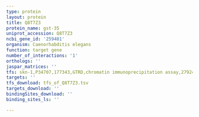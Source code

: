 ```yaml
---
type: protein
layout: protein
title: Q8T7Z3
protein_name: gst-35
uniprot_accession: Q8T7Z3
ncbi_gene_id: '259481'
organism: Caenorhabditis elegans
function: target gene
number_of_interactions: '1'
orthologs: ''
jaspar_matrices: ''
tfs: skn-1,P34707,177343,GTRD,chromatin immunoprecipitation assay,27924024%5Buid%5D,No
targets: ''
tfs_download: tfs_of_Q8T7Z3.tsv
targets_download: ''
bindingSites_download: ''
binding_sites_ls: ''

---
```

